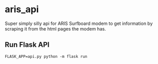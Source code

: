 # aris_api

Super simply silly api for ARIS Surfboard modem to get information by
scraping it from the html pages the modem has.

## Run Flask API

```
FLASK_APP=api.py python -m flask run
```
